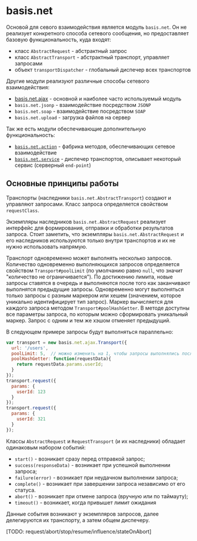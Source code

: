 # basis.net

Основой для севого взаимодействия является модуль `basis.net`. Он не реализует конкретного способа сетевого сообщения, но предоставляет базовую функциональность, куда входят:

- класс `AbstractRequest` - абстрактный запрос
- класс `AbstractTransport` - абстрактный транспорт, управляет запросами
- объект `transportDispatcher` - глобальный диспечер всех транспортов

Другие модули реализуют различные способы сетевого взаимодействия:

- [basis.net.ajax](basis.net.ajax.md) - основной и наиболее часто используемый модуль
- `basis.net.jsonp` - взаимодействие посредством `JSONP` 
- `basis.net.soap` - взаимодействие посредством `SOAP` 
- `basis.net.upload` - загрузка файлов на сервер

Так же есть модули обеспечивающие дополнительную функциональность:

- [`basis.net.action`](basis.net.action.md) - фабрика методов, обеспечивающих сетевое взаимодействие
- [`basis.net.service`](basis.net.service.md) - диспечер транспортов, описывает некоторый сервис (серверный `end-point`)

## Основные принципы работы

Транспорты (наследники `basis.net.AbstractTransport`) создают и управляют запросами. Класс запроса определяется свойством `requestClass`.

Экземпляры наследников `basis.net.AbstractRequest` реализует интерфейс для формирования, отправки и обработки результатов запроса. Стоит заметить, что экземпляры `basis.net.AbstractRequest` и его наследников используются только внутри транспортов и их не нужно использовать напрямую.

Транспорт одновременно может выполнять несколько запросов. Количество одновременно выполняющихся запросов определяется свойством `Transport#poolLimit` (по умолчанию равно `null`, что значит "количество не ограничивается"). По достижению лимита, новые запросы ставятся в очередь и выполняются после того как заканчивают выполнятся предыдущие запросы. Одновременно могут выполняться только запросы с разным маркером или хешем (значением, которое уникально идентифицирует тип запрос). Маркер вычисляется для каждого запроса методом `Transport#poolHashGetter`. В методе доступны все параметры запроса, по которым можно сформировать уникальный маркер. Запрос с одним и тем же хэшом отменяет предыдущий.

В следующем примере запросы будут выполняться параллельно:

```js
var transport = new basis.net.ajax.Transport({
  url: '/users',
  poolLimit: 5,  // можно изменить на 1, чтобы запросы выполнялись последовательно
  poolHashGetter: function(requestData){
    return requestData.params.userId;
  }
});
transport.request({
  params: {
    userId: 123
  }
});
transport.request({
  params: {
    userId: 321
  }
});
```

Классы `AbstractRequest` и `RequestTransport` (и их наследники) обладает одинаковым набором событий:

  * `start()` - возникает сразу перед отправкой запрос;
  * `success(responseData)` - возникает при успешной выполнении запроса;
  * `failure(error)` - возникает при неудачном выполнении запроса;
  * `complete()` - возникает при завершении запроса независимо от его статуса.
  * `abort()` - возникает при отмене запроса (вручную или по таймауту);
  * `timeout()` - возникает, когда привышет лимит ожидания

Данные события возникают у экземпляров запросов, далее делегируются их транспорту, а затем общем диспечеру.

[TODO: request/abort/stop/resume/influence/stateOnAbort]